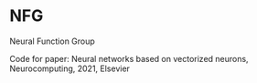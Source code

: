 # NFG
Neural Function Group

Code for paper: Neural networks based on vectorized neurons, Neurocomputing, 2021, Elsevier
